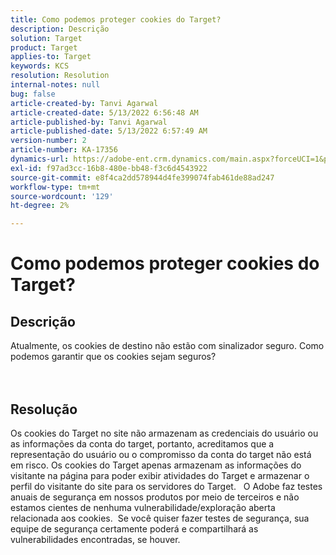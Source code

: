 ```yaml
---
title: Como podemos proteger cookies do Target?
description: Descrição
solution: Target
product: Target
applies-to: Target
keywords: KCS
resolution: Resolution
internal-notes: null
bug: false
article-created-by: Tanvi Agarwal
article-created-date: 5/13/2022 6:56:48 AM
article-published-by: Tanvi Agarwal
article-published-date: 5/13/2022 6:57:49 AM
version-number: 2
article-number: KA-17356
dynamics-url: https://adobe-ent.crm.dynamics.com/main.aspx?forceUCI=1&pagetype=entityrecord&etn=knowledgearticle&id=c85e53db-89d2-ec11-a7b5-00224809c27a
exl-id: f97ad3cc-16b8-480e-bb48-f3c6d4543922
source-git-commit: e8f4ca2dd578944d4fe399074fab461de88ad247
workflow-type: tm+mt
source-wordcount: '129'
ht-degree: 2%

---
```


# Como podemos proteger cookies do Target?

## Descrição

Atualmente, os cookies de destino não estão com sinalizador seguro. Como podemos garantir que os cookies sejam seguros?<br><br><br>

## Resolução


Os cookies do Target no site não armazenam as credenciais do usuário ou as informações da conta do target, portanto, acreditamos que a representação do usuário ou o compromisso da conta do target não está em risco. Os cookies do Target apenas armazenam as informações do visitante na página para poder exibir atividades do Target e armazenar o perfil do visitante do site para os servidores do Target.
 
O Adobe faz testes anuais de segurança em nossos produtos por meio de terceiros e não estamos cientes de nenhuma vulnerabilidade/exploração aberta relacionada aos cookies.  Se você quiser fazer testes de segurança, sua equipe de segurança certamente poderá e compartilhará as vulnerabilidades encontradas, se houver.
